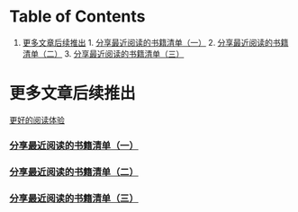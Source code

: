 
# Table of Contents

1.  [更多文章后续推出](#org746dd65)
        1.  [分享最近阅读的书籍清单（一）](#org6331a0f)
        2.  [分享最近阅读的书籍清单（二）](#orgb1b7757)
        3.  [分享最近阅读的书籍清单（三）](#orge461476)


<a id="org746dd65"></a>

# 更多文章后续推出

[更好的阅读体验](https://tiglapiles.github.io/article/)


<a id="org6331a0f"></a>

### [分享最近阅读的书籍清单（一）](./src/recent_reading.md)


<a id="orgb1b7757"></a>

### [分享最近阅读的书籍清单（二）](./src/recent_reading2.zh.md)


<a id="orge461476"></a>

### [分享最近阅读的书籍清单（三）](./src/recent_reading3.zh.md)

